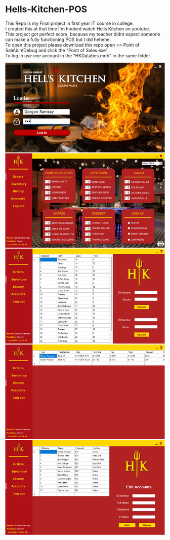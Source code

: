 # Hells-Kitchen-POS

This Repo is my Final project in first year IT course in college.\
I created this at that time I'm hooked watch Hells Kitchen on youtube.\
This project got perfect score, because my teacher didnt expect someone can make a fully functioning POS but I did hehehe.\
To open this project please download this repo open >> Point of Sale\bin\Debug and click the "Point of Sales.exe"\
To log in use one account in the "HKDatabes.mdb" in the same folder.

![](thumbnail/thumbnail.png)
![](thumbnail/thumbnail-1.png)
![](thumbnail/thumbnail-2.png)
![](thumbnail/thumbnail-3.png)
![](thumbnail/thumbnail-4.png)
